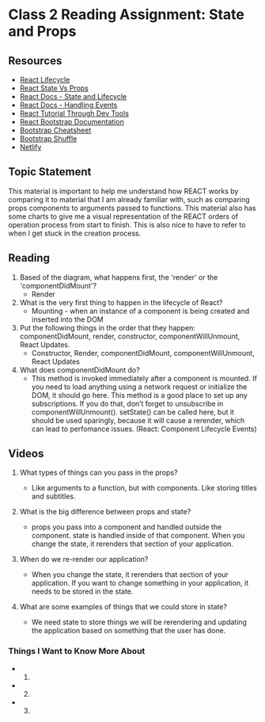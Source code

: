 # Class 2 Reading Assignment: State and Props

## Resources

* [React Lifecycle](https://medium.com/@joshuablankenshipnola/react-component-lifecycle-events-cb77e670a093)
* [React State Vs Props](https://www.youtube.com/watch?v=IYvD9oBCuJI)
* [React Docs - State and Lifecycle](https://reactjs.org/docs/state-and-lifecycle.html)
* [React Docs - Handling Events](https://reactjs.org/docs/handling-events.html)
* [React Tutorial Through Dev Tools](https://reactjs.org/tutorial/tutorial.html)
* [React Bootstrap Documentation](https://react-bootstrap.github.io/)
* [Bootstrap Cheatsheet](https://getbootstrap.com/docs/5.0/examples/cheatsheet/)
* [Bootstrap Shuffle](https://bootstrapshuffle.com/classes)
* [Netlify](https://www.netlify.com/)

## Topic Statement

This material is important to help me understand how REACT works by comparing it to material that I am already familiar with, such as comparing props components to arguments passed to functions. This material also has some charts to give me a visual representation of the REACT orders of operation process from start to finish. This is also nice to have to refer to when I get stuck in the creation process.

## Reading

1. Based of the diagram, what happens first, the 'render' or the 'componentDidMount'?
   * Render
2. What is the very first thing to happen in the lifecycle of React?
   * Mounting - when an instance of a component is being created and inserted into the DOM
3. Put the following things in the order that they happen: componentDidMount, render, constructor, componentWillUnmount, React Updates.
   * Constructor, Render, componentDidMount, componentWillUnmount, React Updates
4. What does componentDidMount do?
   * This method is invoked immediately after a component is mounted. If you need to load anything using a network request or initialize the DOM, it should go here. This method is a good place to set up any subscriptions. If you do that, don’t forget to unsubscribe in componentWillUnmount(). setState() can be called here, but it should be used sparingly, because it will cause a rerender, which can lead to perfomance issues. (React: Component Lifecycle Events)

## Videos

1. What types of things can you pass in the props?
   * Like arguments to a function, but with components. Like storing titles and subtitles.

2. What is the big difference between props and state?
   * props you pass into a component and handled outside the component. state is handled inside of that component. When you change the state, it rerenders that section of your application.

3. When do we re-render our application?
   * When you change the state, it rerenders that section of your application. If you want to change something in your application, it needs to be stored in the state.

4. What are some examples of things that we could store in state?
   * We need state to store things we will be rerendering and updating the application based on something that the user has done.

### Things I Want to Know More About

* 1. 
* 2. 
* 3. 
